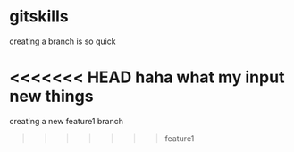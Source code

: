# gitskills

creating a branch is so quick

<<<<<<< HEAD
haha what my input new things
=======
creating a new feature1 branch
>>>>>>> feature1
